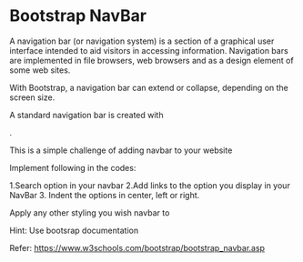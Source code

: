 # Bootstrap NavBar

A navigation bar (or navigation system) is a section of a graphical user interface intended to aid visitors in accessing information. Navigation bars are implemented in file browsers, web browsers and as a design element of some web sites.

With Bootstrap, a navigation bar can extend or collapse, depending on the screen size.

A standard navigation bar is created with <nav class="navbar navbar-default">.

This is a simple challenge of adding navbar to your website


Implement following in the codes:

1.Search option in your navbar
2.Add links to the option you display in your NavBar
3. Indent the options in center, left or right.

Apply any other styling you wish navbar to

Hint: Use bootsrap documentation

Refer: https://www.w3schools.com/bootstrap/bootstrap_navbar.asp
